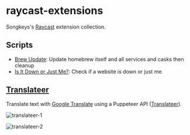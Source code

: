 # raycast-extensions

Songkeys's [Raycast](https://www.raycast.com/) extension collection.

## Scripts

- [Brew Update](./scripts/brew-update.sh): Update homebrew itself and all services and casks then cleanup
- [Is It Down or Just Me?](./scripts/is-it-down-or-just-me.sh): Check if a website is down or just me

## [Translateer](./translateer)

Translate text with [Google Translate](https://translate.google.com/) using a Puppeteer API ([Translateer](https://t.song.work)).

![translateer-1](https://user-images.githubusercontent.com/22665058/142718320-871b0c71-7e30-422a-889d-51d0bc6dcf88.png)

![translateer-2](https://user-images.githubusercontent.com/22665058/142718352-8742a67b-b058-406f-8fee-a465bfd3cba3.png)
